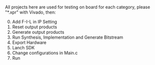 All projects here are used for testing on board for each category, please "*.xpr" with Vivado, then:  

0. Add F-I-L in IP Setting  
1. Reset output products  
2. Generate output products  
3. Run Synthesis, Implementation and Generate Bitstream
4. Export Hardware
5. Lanch SDK
6. Change configurations in Main.c
7. Run
